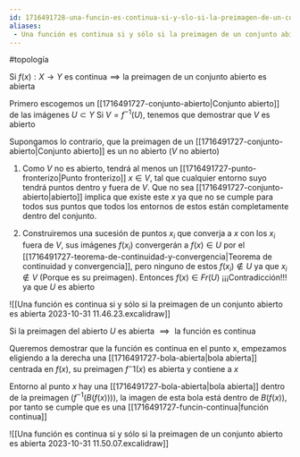 ```yaml
---
id: 1716491728-una-funcin-es-continua-si-y-slo-si-la-preimagen-de-un-conjunto-abierto-es-abierta
aliases:
 - Una función es continua si y sólo si la preimagen de un conjunto abierto es abierta
---
```


#topología 

$\text{Si } f(x):X \rightarrow Y \text{ es continua} \implies \text{la preimagen de un conjunto abierto es abierta}$

Primero escogemos un [[1716491727-conjunto-abierto|Conjunto abierto]] de las imágenes $U \subset Y$
Si $V=f^{-1}(U)$, tenemos que demostrar que $V$ es abierto

Supongamos lo contrario, que la preimagen de un [[1716491727-conjunto-abierto|Conjunto abierto]] es un no abierto ($V \text{ no abierto}$)

1. Como $V$ no es abierto, tendrá al menos un [[1716491727-punto-fronterizo|Punto fronterizo]] $x \in V$, tal que cualquier entorno suyo tendrá puntos dentro y fuera de $V$. Que no sea [[1716491727-conjunto-abierto|abierto]] implica que existe este $x$ ya que no se cumple para todos sus puntos que todos los entornos de estos están completamente dentro del conjunto.

2. Construiremos una sucesión de puntos $x_i$ que converja a $x$ con los $x_i$ fuera de $V$, sus imágenes $f(x_i)$ convergerán a $f(x) \in U$ por el [[1716491727-teorema-de-continuidad-y-convergencia|Teorema de continuidad y convergencia]], pero ninguno de estos $f(x_i) \notin U$ ya que $x_i \notin V$ (Porque es su preimagen). Entonces $f(x) \in Fr(U)$ ¡¡¡Contradicción!!! ya que $U$ es abierto 

![[Una función es continua si y sólo si la preimagen de un conjunto abierto es abierta 2023-10-31 11.46.23.excalidraw]]


$\text{ Si la preimagen del abierto } U \text{ es abierta}$ $\implies \text{ la función es continua}$

Queremos demostrar que la función es continua en el punto x, empezamos eligiendo a la derecha una [[1716491727-bola-abierta|bola abierta]] centrada en $f(x)$, su preimagen $f^-1(x)$ es abierta y contiene a $x$

Entorno al punto $x$ hay una [[1716491727-bola-abierta|bola abierta]] dentro de la preimagen ($f^{-1}(B(f(x)))$), la imagen de esta bola está dentro de $B(f(x))$, por tanto se cumple que es una [[1716491727-funcin-continua|función continua]]

![[Una función es continua si y sólo si la preimagen de un conjunto abierto es abierta 2023-10-31 11.50.07.excalidraw]]